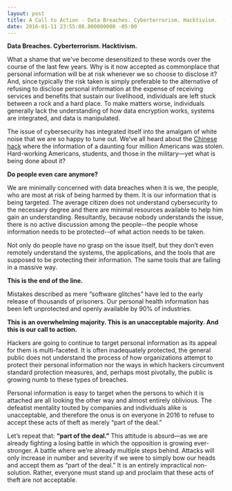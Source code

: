 ```yaml
---
layout: post
title: A Call to Action - Data Breaches. Cyberterrorism. Hacktivism.  (Part 1)
date: 2016-01-11 23:55:08.000000000 -05:00
---
```

**Data Breaches. Cyberterrorism. Hacktivism.**
 
What a shame that we've become desensitized to these words over the course of the last few years.  Why is it now accepted as commonplace that personal information will be at risk whenever we so choose to disclose it?  And, since typically the risk taken is simply preferable to the alternative of refusing to disclose personal information at the expense of receiving services and benefits that sustain our livelihood, individuals are left stuck between a rock and a hard place. To make matters worse, individuals generally lack the understanding of how data encryption works, systems are integrated, and data is manipulated. 

The issue of cybersecurity has integrated itself into the amalgam of white noise that we are so happy to tune out. We’ve all heard about the [Chinese hack](http://www.cnn.com/2015/06/22/politics/opm-hack-18-milliion/) where the information of a daunting four million Americans was stolen. Hard-working Americans, students, and those in the military—yet what is being done about it? 

**Do people even care anymore?**

We are minimally concerned with data breaches when it is we, the people, who are most at risk of being harmed by them. It is our information that is being targeted. The average citizen does not understand cybersecurity to the necessary degree and there are minimal resources available to help him gain an understanding. Resultantly, because nobody understands the issue, there is no active discussion among the people--the people whose information needs to be protected--of what action needs to be taken. 

Not only do people have no grasp on the issue itself, but they don’t even remotely understand the systems, the applications, and the tools that are supposed to be protecting their information. The same tools that are failing in a massive way. 

**This is the end of the line.**

Mistakes described as mere “software glitches” have led to the early release of thousands of prisoners. Our personal health information has been left unprotected and openly available by 90% of industries. 

**This is an overwhelming majority. This is an unacceptable majority. And this is our call to action.**

Hackers are going to continue to target personal information as its appeal for them is multi-faceted. It is often inadequately protected, the general public does not understand the process of how organizations attempt to protect their personal information nor the ways in which hackers circumvent standard protection measures, and, perhaps most pivotally, the public is growing numb to these types of breaches. 

Personal information is easy to target when the persons to which it is attached are all looking the other way and almost entirely oblivious. The defeatist mentality touted by companies and individuals alike is unacceptable, and therefore the onus is on everyone in 2016 to refuse to accept these acts of theft as merely “part of the deal.” 

Let’s repeat that: **“part of the deal.”** This attitude is absurd—as we are already fighting a losing battle in which the opposition is growing ever-stronger. A battle where we’re already multiple steps behind. Attacks will only increase in number and severity if we were to simply bow our heads and accept them as “part of the deal.” It is an entirely impractical non-solution. Rather, everyone must stand up and proclaim that these acts of theft are not acceptable. 

